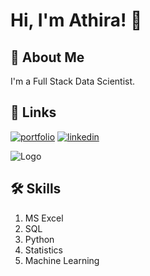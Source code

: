 
# Hi, I'm Athira! 👋


## 🚀 About Me
I'm a Full Stack Data Scientist.


## 🔗 Links
[![portfolio](https://img.shields.io/badge/my_portfolio-000?style=for-the-badge&logo=ko-fi&logoColor=white)](https://github.com/Athira-Prajith)
[![linkedin](https://img.shields.io/badge/linkedin-0A66C2?style=for-the-badge&logo=linkedin&logoColor=white)](https://www.linkedin.com/in/athira-s-prajith/)



![Logo](https://github-readme-stats.vercel.app/api?username=Athira-Prajith&&show_icons=true&title_color=ffffff&icon_color=bb2acf&text_color=daf7dc&bg_color=151515)


## 🛠 Skills
1. MS Excel
2. SQL
3. Python
4. Statistics
5. Machine Learning


